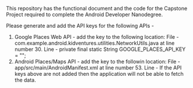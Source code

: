 This repository has the functional document and the code for the Capstone Project required to complete the Android Developer Nanodegree.

Please generate and add the API keys for the following APIs -
1) Google Places Web API - add the key to the following location:
   File - com.example.android.kidventures.utilities.NetworkUtils.java at line number 30.
   Line - private final static String GOOGLE_PLACES_API_KEY = "";
2) Android Places/Maps API - add the key to the followin location:
   File - app/src/main/AndroidManifest.xml at line number 53.
   Line - <meta-data
            android:name="com.google.android.geo.API_KEY"
            android:value="" />
If the API keys above are not added then the application will not be able to fetch the data.
